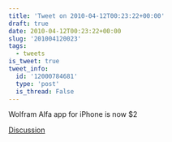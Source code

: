 ```yaml
---
title: 'Tweet on 2010-04-12T00:23:22+00:00'
draft: true
date: 2010-04-12T00:23:22+00:00
slug: '201004120023'
tags:
  - tweets
is_tweet: true
tweet_info:
  id: '12000784681'
  type: 'post'
  is_thread: False
---
```




Wolfram Alfa app for iPhone is now $2

[Discussion](https://x.com/sytelus/status/12000784681)
